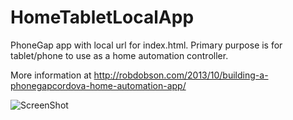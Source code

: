 HomeTabletLocalApp
==================

PhoneGap app with local url for index.html. Primary purpose is for tablet/phone to use as a home automation controller.

More information at http://robdobson.com/2013/10/building-a-phonegapcordova-home-automation-app/

![ScreenShot](https://raw.github.com/robdobsn/HomeTabletPhoneGapShell/master/screenshots/latest.jpg)
